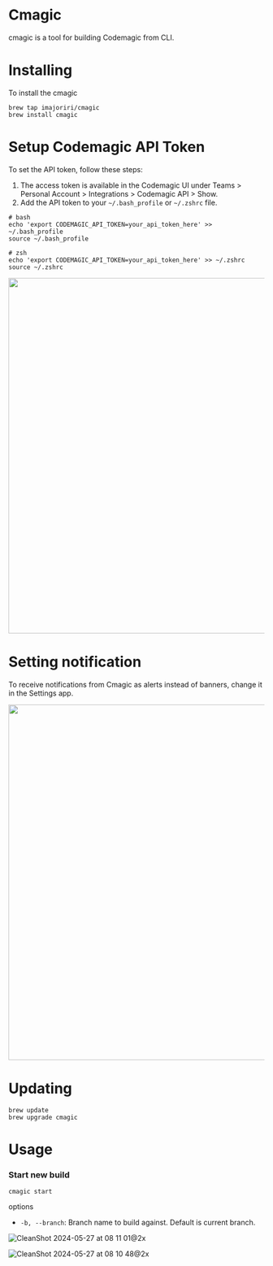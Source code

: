 # Cmagic

cmagic is a tool for building Codemagic from CLI.

# Installing

To install the cmagic

```
brew tap imajoriri/cmagic
brew install cmagic
```

# Setup Codemagic API Token

To set the API token, follow these steps:

1. The access token is available in the Codemagic UI under Teams > Personal Account > Integrations > Codemagic API > Show.
2. Add the API token to your `~/.bash_profile` or `~/.zshrc` file.

```
# bash
echo 'export CODEMAGIC_API_TOKEN=your_api_token_here' >> ~/.bash_profile
source ~/.bash_profile

# zsh
echo 'export CODEMAGIC_API_TOKEN=your_api_token_here' >> ~/.zshrc
source ~/.zshrc
```

<img src="https://github.com/imajoriri/codemagic-builder/assets/30540418/14d98ed9-c977-4d6c-99fd-ce80fb797e03" width="700">

# Setting notification

To receive notifications from Cmagic as alerts instead of banners, change it in the Settings app.

<img src="https://github.com/imajoriri/codemagic-builder/assets/30540418/cff9c580-e13f-480b-b7ac-77612eb6cb75" width="700">


# Updating

```
brew update
brew upgrade cmagic
```

# Usage

### Start new build

```
cmagic start
```

options

- `-b, --branch`: Branch name to build against. Default is current branch.

![CleanShot 2024-05-27 at 08 11 01@2x](https://github.com/imajoriri/codemagic-builder/assets/30540418/917477ef-b598-40ae-b027-eefcf3f01db8)

![CleanShot 2024-05-27 at 08 10 48@2x](https://github.com/imajoriri/codemagic-builder/assets/30540418/4d83a99c-b5af-4d79-8a86-214d4636f7ee)
